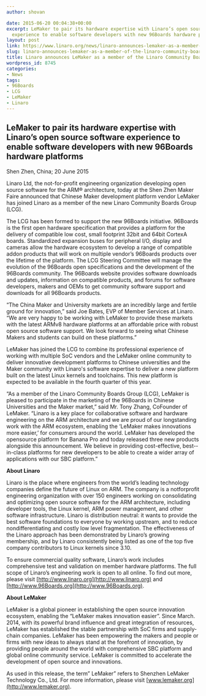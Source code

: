 ```yaml
---
author: shovan

date: 2015-06-20 00:04:38+00:00
excerpt: LeMaker to pair its hardware expertise with Linaro’s open source software
  experience to enable software developers with new 96Boards hardware platforms
layout: post
link: https://www.linaro.org/news/linaro-announces-lemaker-as-a-member-of-the-linaro-community-boards-group/
slug: linaro-announces-lemaker-as-a-member-of-the-linaro-community-boards-group
title: Linaro announces LeMaker as a member of the Linaro Community Boards Group
wordpress_id: 8745
categories:
- News
tags:
- 96Boards
- LCG
- LeMaker
- Linaro
---
```


## LeMaker to pair its hardware expertise with Linaro’s open source software experience to enable software developers with new 96Boards hardware platforms


Shen Zhen, China; 20 June 2015

Linaro Ltd, the not­-for-­profit engineering organization developing open source software for the ARM® architecture, today at the Shen Zhen Maker Faire announced that Chinese Maker development platform vendor LeMaker has joined Linaro as a member of the new Linaro Community Boards Group (LCG).

The LCG has been formed to support the new 96Boards initiative. 96Boards is the first open hardware specification that provides a platform for the delivery of compatible low ­cost, small footprint 32­bit and 64­bit Cortex­A boards. Standardized expansion buses for peripheral I/O, display and cameras allow the hardware ecosystem to develop a range of compatible add­on products that will work on multiple vendor’s 96Boards products over the lifetime of the platform. The LCG Steering Committee will manage the evolution of the 96Boards open specifications and the development of the 96Boards community. The 96Boards website provides software downloads and updates, information on compatible products, and forums for software developers, makers and OEMs to get community software support and downloads for all 96Boards products.

“The China Maker and University markets are an incredibly large and fertile ground for innovation,” said Joe Bates, EVP of Member Services at Linaro. “We are very happy to be working with LeMaker to provide these markets with the latest ARMv8 hardware platforms at an affordable price with robust open source software support. We look forward to seeing what Chinese Makers and students can build on these platforms.”

LeMaker has joined the LCG to combine its professional experience of working with multiple SoC vendors and the LeMaker online community to deliver innovative development platforms to Chinese universities and the Maker community with Linaro's software expertise to deliver a new platform built on the latest Linux kernels and toolchains. This new platform is expected to be available in the fourth quarter of this year.

“As a member of the Linaro Community Boards Group (LCG), LeMaker is pleased to participate in the marketing of the 96Boards in Chinese Universities and the Maker market,” said Mr. Tony Zhang, Co­Founder of LeMaker. “Linaro is a key place for collaborative software and hardware engineering on the ARM architecture and we are proud of our long­standing work with the ARM ecosystem, enabling the ‘LeMaker makes innovations more easier,’ for consumers around the world. LeMaker has developed the open­source platform for Banana Pro and today released three new products alongside this announcement. We believe in providing cost-­effective, best-­in-­class platforms for new developers to be able to create a wider array of applications with our SBC platform.”



**About Linaro**

Linaro is the place where engineers from the world’s leading technology companies define the future of Linux on ARM. The company is a not­for­profit engineering organization with over 150 engineers working on consolidating and optimizing open source software for the ARM architecture, including developer tools, the Linux kernel, ARM power management, and other software infrastructure. Linaro is distribution neutral: it wants to provide the best software foundations to everyone by working upstream, and to reduce non­differentiating and costly low level fragmentation. The effectiveness of the Linaro approach has been demonstrated by Linaro’s growing membership, and by Linaro consistently being listed as one of the top five company contributors to Linux kernels since 3.10.

To ensure commercial quality software, Linaro’s work includes comprehensive test and validation on member hardware platforms. The full scope of Linaro’s engineering work is open to all online. To find out more, please visit [http://www.linaro.org](http://www.linaro.org) and [http://www.96Boards.org](http://www.96Boards.org).



**About LeMaker**

LeMaker is a global pioneer in establishing the open source innovation ecosystem, enabling the “LeMaker makes innovation easier”. Since March. 2014, with its powerful brand influence and great integration of resources, LeMaker has established the stable partnership with SoC firms and supply­chain companies. LeMaker has been empowering the makers and people or firms with new ideas to always stand at the forefront of innovation, by providing people around the world with comprehensive SBC platform and global on­line community service. LeMaker is committed to accelerate the development of open source and innovations.

As used in this release, the term” LeMaker” refers to Shenzhen LeMaker Technology Co., Ltd. For more information, please visit [www.lemaker.org](http://www.lemaker.org).
